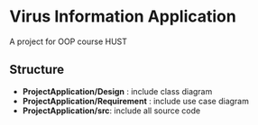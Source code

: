 # Virus Information Application
A project for OOP course HUST

## Structure
- **ProjectApplication/Design** : include class diagram
- **ProjectApplication/Requirement** : include use case diagram
- **ProjectApplication/src**: include all source code


